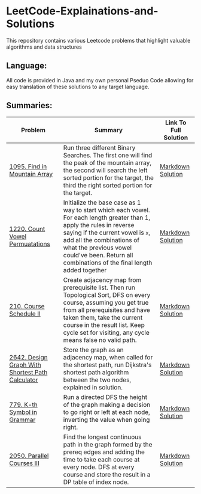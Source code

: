 # LeetCode-Explainations-and-Solutions
This repository contains various Leetcode problems that highlight valuable algorithms and data structures

## Language:
All code is provided in Java and my own personal Pseduo Code allowing for easy translation of these solutions to any target language.

## Summaries:
| Problem | Summary | Link To Full Solution|
| ------- | -------- | -------------------- |
| [1095. Find in Mountain Array](https://leetcode.com/problems/find-in-mountain-array/description/) | Run three different Binary Searches. The first one will find the peak of the mountain array, the second will search the left sorted portion for the target, the third the right sorted portion for the target. | [Markdown Solution](/1095.Find-in-Mountain-Array/Solution.md) |
| [1220. Count Vowel Permuatations](https://leetcode.com/problems/count-vowels-permutation/description/) | Initialize the base case as 1 way to start which each vowel. For each length greater than 1, apply the rules in reverse saying if the current vowel is `x`, add all the combinations of what the previous vowel could've been. Return all combinations of the final length added together | [Markdown Solution](1220.Count-Vowels-Permutation/Solution.md) 
| [210. Course Schedule II](https://leetcode.com/problems/course-schedule-ii/description/) | Create adjacency map from prerequisite list. Then run Topological Sort, DFS on every course, assuming you get true from all prerequisites and have taken them, take the current course in the result list. Keep cycle set for visiting, any cycle means false no valid path. | [Markdown Solution](210.Course-Schedule-II/Solution.md) | 
| [2642. Design Graph With Shortest Path Calculator](https://leetcode.com/problems/design-graph-with-shortest-path-calculator/description/) | Store the graph as an adjacency map, when called for the shortest path, run Dijkstra's shortest path algorithm between the two nodes, explained in solution. | [Markdown Solution](2642.Design-Graph-With-Shortest-Path-Calculator/Solution.md) |
| [779. K-th Symbol in Grammar](https://leetcode.com/problems/k-th-symbol-in-grammar/description/) | Run a directed DFS the height of the graph making a decision to go right or left at each node, inverting the value when going right. | [Markdown Solution](779.Kth-Symbol-in-Grammar/Solution.md) |
| [2050. Parallel Courses III](https://leetcode.com/problems/parallel-courses-iii/description/) | Find the longest continuous path in the graph formed by the prereq edges and adding the time to take each course at every node. DFS at every course and store the result in a DP table of index node. | [Markdown Solution](2050.Parallel-Courses-III/Solution.md) |
